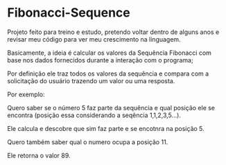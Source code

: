 # Fibonacci-Sequence

Projeto feito para treino e estudo, pretendo voltar dentro de alguns anos e revisar meu código para ver meu crescimento na linguagem.

Basicamente, a ideia é calcular os valores da Sequência Fibonacci com base nos dados fornecidos durante a interação com o programa;

Por definição ele traz todos os valores da sequência e compara com a solicitação do usuário trazendo um valor ou uma resposta.

Por exemplo:

Quero saber se o número 5 faz parte da sequência e qual posição ele se encontra (posição essa considerando a seqência 1,1,2,3,5...).

Ele calcula e descobre que sim faz parte e se encotnra na posição 5.

Quero também saber qual o numero ocupa a posição 11.

Ele retorna o valor 89.
